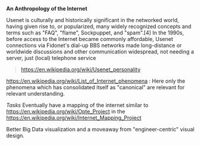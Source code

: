 **An Anthropology of the Internet**

Usenet is culturally and historically significant in the networked world, having given rise to, or popularized, many widely recognized concepts and terms such as "FAQ", "flame", Sockpuppet, and "spam".[4] In the 1990s, before access to the Internet became commonly affordable, Usenet connections via Fidonet's dial-up BBS networks made long-distance or worldwide discussions and other communication widespread, not needing a server, just (local) telephone service

> https://en.wikipedia.org/wiki/Usenet_personality

https://en.wikipedia.org/wiki/List_of_Internet_phenomena
: Here only the phenomena which has consolidated itself as "canonical" are relevant for relevant understanding.



_*Tasks*_
Eventually have a mapping of the internet similar to https://en.wikipedia.org/wiki/Opte_Project in the https://en.wikipedia.org/wiki/Internet_Mapping_Project 

Better Big Data visualization and a moveaway from "engineer-centric" visual design.

